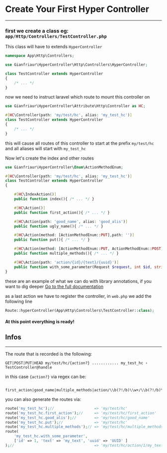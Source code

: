 # Create Your First Hyper Controller

---

### first we create a class eg: `app/Http/Controllers/TestController.php`

This class will have to extends `HyperController`

```PHP
namespace App\Http\Controllers;

use Gianfriaur\HyperController\Http\Controllers\HyperController;

class TestController extends HyperController
{
    /* ... */
}
```

now we need to instruct laravel which route to mount this controller on

```PHP
use Gianfriaur\HyperController\Attribute\Http\Controller as HC;

#[HC\Controller(path: 'my/test/hc', alias: 'my_test_hc')]
class TestController extends HyperController
{
    /* ... */
}
```

this will cause all routes of this controller to start at the prefix `my/test/hc` and all aliases will start with `my_test_hc`

Now let's create the index and other routes

```PHP
use Gianfriaur\HyperController\Enum\ActionMethodEnum;

#[HC\Controller(path: 'my/test/hc', alias: 'my_test_hc')]
class TestController extends HyperController
{

    #[HC\IndexAction()]
    public function index(){ /* ... */ }

    #[HC\Action()]
    public function first_action(){ /* ... */ }

    #[HC\Action(path: 'good_name', alias: 'good_alis')]
    public function ugly_name(){ /* ... */ }

    #[HC\Action(method: [ActionMethodEnum::PUT],path: '')]
    public function put(){ /* ... */ }

    #[HC\Action(method: [ActionMethodEnum::PUT, ActionMethodEnum::POST])]
    public function multiple_methods(){ /* ... */ }

    #[HC\Action(path: 'action/{id}/{text}/{uuid}')]
    public function with_some_parameter(Request $request, int $id, string $text, string $uuid){ /* ... */ }
}
```

these are an example of what we can do with library annotations, if you want to dig deeper [Go to the full documentation](./index.MD)

as a last action we have to register the controller, in `web.php` we add the following line
```PHP
Route::hyperController(App\Http\Controllers\TestController::class);
```

#### **At this point everything is ready!** 


## Infos

---

The route that is recorded is the following:
```
GET|POST|PUT|HEAD my/test/hc/{action?} ............ my_test_hc › TestController@handle
```  

in this case `{action?}` via regex can be:
```REGEX
 first_action|good_name|multiple_methods|action/\\b(?!/b)\\w+/\\b(?!/b)\\w+/\\b(?!/b)\\w+ 
 ```

you can also generate the routes via:

```PHP
route('my_test_hc');//                  => 'my/test/hc'
route('my_test_hc.first_action');//     => 'my/test/hc/first_action'
route('my_test_hc.good_alis');//        => 'my/test/hc/good_name'
route('my_test_hc.put');//              => 'my/test/hc'
route('my_test_hc.multiple_methods');// => 'my/test/hc/multiple_methods'
route(
    'my_test_hc.with_some_parameter',
    ['id' => 1, 'text' => 'my_text', 'uuid' => 'UUID' ]
);//                                    => 'my/test/hc/action/1/my_text/UUID'

```
